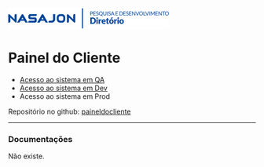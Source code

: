 ![](../../img/logo_diretorio.png "Logo da equipe Diretório")
# Painel do Cliente

- [Acesso ao sistema em QA](https://licencas.nasajonsistemas.com.br)
- [Acesso ao sistema em Dev](https://licencas.dev.nasajonsistemas.com.br)
- Acesso ao sistema em Prod

Repositório no github: [paineldocliente](https://github.com/Nasajon/paineldocliente)

---

### Documentações

Não existe.